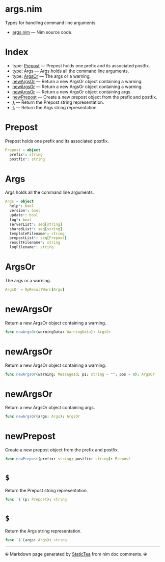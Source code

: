 # args.nim

Types for handling command line arguments.

* [args.nim](../src/args.nim) &mdash; Nim source code.
# Index

* type: [Prepost](#prepost) &mdash; Prepost holds one prefix and its associated postfix.
* type: [Args](#args) &mdash; Args holds all the command line arguments.
* type: [ArgsOr](#argsor) &mdash; The args or a warning.
* [newArgsOr](#newargsor) &mdash; Return a new ArgsOr object containing a warning.
* [newArgsOr](#newargsor-1) &mdash; Return a new ArgsOr object containing a warning.
* [newArgsOr](#newargsor-2) &mdash; Return a new ArgsOr object containing args.
* [newPrepost](#newprepost) &mdash; Create a new prepost object from the prefix and postfix.
* [`$`](#) &mdash; Return the Prepost string representation.
* [`$`](#-1) &mdash; Return the Args string representation.

# Prepost

Prepost holds one prefix and its associated postfix.

```nim
Prepost = object
  prefix*: string
  postfix*: string

```

# Args

Args holds all the command line arguments.

```nim
Args = object
  help*: bool
  version*: bool
  update*: bool
  log*: bool
  serverList*: seq[string]
  sharedList*: seq[string]
  templateFilename*: string
  prepostList*: seq[Prepost]
  resultFilename*: string
  logFilename*: string

```

# ArgsOr

The args or a warning.

```nim
ArgsOr = OpResultWarn[Args]
```

# newArgsOr

Return a new ArgsOr object containing a warning.

```nim
func newArgsOr(warningData: WarningData): ArgsOr
```

# newArgsOr

Return a new ArgsOr object containing a warning.

```nim
func newArgsOr(warning: MessageId; p1: string = ""; pos = 0): ArgsOr
```

# newArgsOr

Return a new ArgsOr object containing args.

```nim
func newArgsOr(args: Args): ArgsOr
```

# newPrepost

Create a new prepost object from the prefix and postfix.

```nim
func newPrepost(prefix: string; postfix: string): Prepost
```

# `$`

Return the Prepost string representation.

```nim
func `$`(p: Prepost): string
```

# `$`

Return the Args string representation.

```nim
func `$`(args: Args): string
```


---
⦿ Markdown page generated by [StaticTea](https://github.com/flenniken/statictea/) from nim doc comments. ⦿

